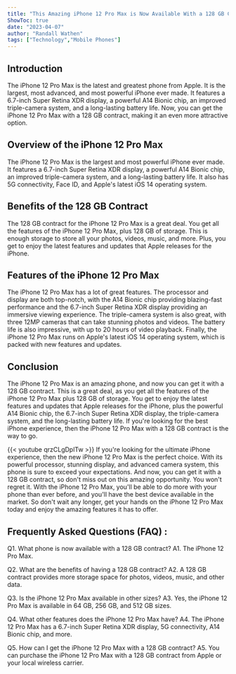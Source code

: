 ```yaml
---
title: "This Amazing iPhone 12 Pro Max is Now Available With a 128 GB Contract - Don't Miss Out!"
ShowToc: true 
date: "2023-04-07"
author: "Randall Wathen" 
tags: ["Technology","Mobile Phones"]
---
```

## Introduction
The iPhone 12 Pro Max is the latest and greatest phone from Apple. It is the largest, most advanced, and most powerful iPhone ever made. It features a 6.7-inch Super Retina XDR display, a powerful A14 Bionic chip, an improved triple-camera system, and a long-lasting battery life. Now, you can get the iPhone 12 Pro Max with a 128 GB contract, making it an even more attractive option. 

## Overview of the iPhone 12 Pro Max
The iPhone 12 Pro Max is the largest and most powerful iPhone ever made. It features a 6.7-inch Super Retina XDR display, a powerful A14 Bionic chip, an improved triple-camera system, and a long-lasting battery life. It also has 5G connectivity, Face ID, and Apple's latest iOS 14 operating system.

## Benefits of the 128 GB Contract
The 128 GB contract for the iPhone 12 Pro Max is a great deal. You get all the features of the iPhone 12 Pro Max, plus 128 GB of storage. This is enough storage to store all your photos, videos, music, and more. Plus, you get to enjoy the latest features and updates that Apple releases for the iPhone.

## Features of the iPhone 12 Pro Max
The iPhone 12 Pro Max has a lot of great features. The processor and display are both top-notch, with the A14 Bionic chip providing blazing-fast performance and the 6.7-inch Super Retina XDR display providing an immersive viewing experience. The triple-camera system is also great, with three 12MP cameras that can take stunning photos and videos. The battery life is also impressive, with up to 20 hours of video playback. Finally, the iPhone 12 Pro Max runs on Apple's latest iOS 14 operating system, which is packed with new features and updates.

## Conclusion
The iPhone 12 Pro Max is an amazing phone, and now you can get it with a 128 GB contract. This is a great deal, as you get all the features of the iPhone 12 Pro Max plus 128 GB of storage. You get to enjoy the latest features and updates that Apple releases for the iPhone, plus the powerful A14 Bionic chip, the 6.7-inch Super Retina XDR display, the triple-camera system, and the long-lasting battery life. If you're looking for the best iPhone experience, then the iPhone 12 Pro Max with a 128 GB contract is the way to go.

{{< youtube qrzCLgDplTw >}} 
If you're looking for the ultimate iPhone experience, then the new iPhone 12 Pro Max is the perfect choice. With its powerful processor, stunning display, and advanced camera system, this phone is sure to exceed your expectations. And now, you can get it with a 128 GB contract, so don't miss out on this amazing opportunity. You won't regret it. With the iPhone 12 Pro Max, you'll be able to do more with your phone than ever before, and you'll have the best device available in the market. So don't wait any longer, get your hands on the iPhone 12 Pro Max today and enjoy the amazing features it has to offer.

## Frequently Asked Questions (FAQ) :
Q1. What phone is now available with a 128 GB contract? 
A1. The iPhone 12 Pro Max.

Q2. What are the benefits of having a 128 GB contract?
A2. A 128 GB contract provides more storage space for photos, videos, music, and other data.

Q3. Is the iPhone 12 Pro Max available in other sizes?
A3. Yes, the iPhone 12 Pro Max is available in 64 GB, 256 GB, and 512 GB sizes.

Q4. What other features does the iPhone 12 Pro Max have?
A4. The iPhone 12 Pro Max has a 6.7-inch Super Retina XDR display, 5G connectivity, A14 Bionic chip, and more.

Q5. How can I get the iPhone 12 Pro Max with a 128 GB contract?
A5. You can purchase the iPhone 12 Pro Max with a 128 GB contract from Apple or your local wireless carrier.


